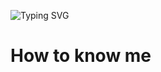 ![Typing SVG](https://readme-typing-svg.demolab.com?font=Fira+Code&pause=1000&width=435&lines=%F0%9F%91%8B%F0%9F%8F%BBHi+!+I+am+SUN;Front-end+development+learner+%E2%98%BA%EF%B8%8F;Majoring+in+Software+Engineering+%F0%9F%93%91;Hope+to+contribute+to+open+source...)

<h1>How to know me</h1>
